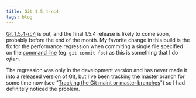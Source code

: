 ```yaml
---
title: Git 1.5.4-rc4
tags: blog
---
```


[Git 1.5.4-rc4](http://typechecked.net/wiki/Git%201.5.4-rc4) is out, and the final 1.5.4 release is likely to come soon, probably before the end of the month. My favorite change in this build is the fix for the performance regression when commiting a single file specified on the [command line](http://typechecked.net/wiki/command%20line) (eg. `git commit foo`) as this is something that I do _often_.

The regression was only in the development version and has never made it into a released version of [Git](http://typechecked.net/wiki/Git), but I've been tracking the master branch for some time now (see "[Tracking the Git maint or master branches](http://typechecked.net/wiki/Tracking%20the%20Git%20maint%20or%20master%20branches)") so I had definitely noticed the problem.
